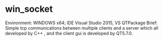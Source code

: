 # win_socket
Environment:
    WINDOWS x64; IDE Visual Studio 2015, VS QTPackage
Brief:
    Simple tcp communications between multiple clients and a server which all developed by C++ , and the client gui is developed by QT5.7.0.
